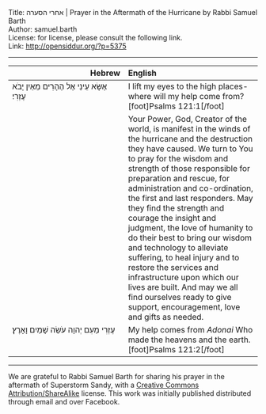 <html>
<head></head>
<body>
Title: אחרי הסערה | Prayer in the Aftermath of the Hurricane by Rabbi Samuel Barth<br />
Author: samuel.barth<br />
License: for license, please consult the following link.<br />
Link: <a href="http://opensiddur.org/?p=5375">http://opensiddur.org/?p=5375</a>
<p />
<hr />

<table style="margin-left: auto;margin-right: auto;" class="draggable">
<thead><tr><th id="x" style="text-align: right;">Hebrew</th><th style="text-align: left;">English</th></tr></thead>
<tbody>
<tr>
<td style="vertical-align:top;" width="46%">
<div class="liturgy"><span lang="he">
אֶשָּׂא עֵינַי אֶל הֶהָרִים מֵאַיִן יָבֹא עֶזְרִי׃
</span></div></td>
 
<td style="vertical-align:top;" width="53%"><div class="english">
I lift my eyes to the high places- where will my help come from?[foot]Psalms 121:1[/foot]
    </div></td></tr>
<tr><td style="vertical-align:top;" width="46%"><div class="liturgy"><span lang="he">
</span></div></td>
 
<td style="vertical-align:top;" width="53%"><div class="english">
Your Power, God, Creator of the world, is manifest in the winds of the hurricane and the destruction they have caused. We turn to You to pray for the wisdom and strength of those responsible for preparation and rescue, for administration and co-ordination, the first and last responders. May they find the strength and courage the insight and judgment, the love of humanity to do their best to bring our wisdom and technology to alleviate suffering, to heal injury and to restore the services and infrastructure upon which our lives are built. And may we all find ourselves ready to give support, encouragement, love and gifts as needed.
    </div></td></tr>
<tr><td style="vertical-align:top;" width="46%"><div class="liturgy"><span lang="he">
עֶזְרִי מֵעִם יְהוָה עֹשֵׂה שָׁמַיִם וָאָרֶץ׃
</span></div></td>
 
<td style="vertical-align:top;" width="53%"><div class="english">
My help comes from <em>Adonai</em> Who made the heavens and the earth.[foot]Psalms 121:2[/foot]
</td>
</tr>
</tbody></table>

<hr />

We are grateful to Rabbi Samuel Barth  for sharing his prayer in the aftermath of Superstorm Sandy, with a <a href="http://creativecommons.org/licenses/by-sa/3.0/">Creative Commons Attribution/ShareAlike</a> license. This work was initially published distributed through email and over Facebook.
</body>
</html>